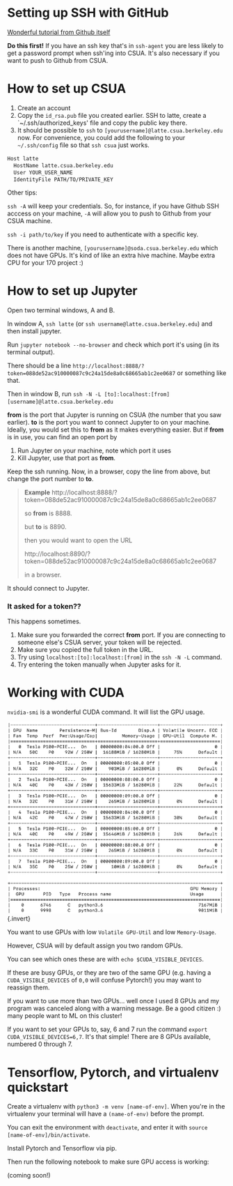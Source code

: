 # Setting up SSH with GitHub

[Wonderful tutorial from Github itself](https://help.github.com/en/github/authenticating-to-github/connecting-to-github-with-ssh)

**Do this first!** If you have an ssh key that's in `ssh-agent` you are less likely to get a password prompt when ssh'ing into CSUA. It's also necessary if you want to push to Github from CSUA.

# How to set up CSUA

1. Create an account
2. Copy the `id_rsa.pub` file you created earlier. SSH to latte, create a `~/.ssh/authorized_keys' file and copy the public key there.
4. It should be possible to `ssh` to `[yourusername]@latte.csua.berkeley.edu` now. For convenience, you could add the following to your `~/.ssh/config` file so that `ssh csua` just works.
```
Host latte
  HostName latte.csua.berkeley.edu
  User YOUR_USER_NAME
  IdentityFile PATH/TO/PRIVATE_KEY
```

Other tips:

`ssh -A` will keep your credentials. So, for instance, if you have Github SSH acccess on your machine, `-A` will allow you to push to Github from your CSUA machine.

`ssh -i path/to/key` if you need to authenticate with a specific key.

There is another machine, `[yourusername]@soda.csua.berkeley.edu` which does not have GPUs. It's kind of like an extra hive machine. Maybe extra CPU for your 170 project :)

# How to set up Jupyter 

Open two terminal windows, A and B.

In window A, `ssh latte` (or `ssh username@latte.csua.berkeley.edu`) and then install jupyter.

Run `jupyter notebook --no-browser` and check which port it's using (in its terminal output).

There should be a line `http://localhost:8888/?token=088de52ac910000087c9c24a15de8a0c68665ab1c2ee0687` or something like that.

Then in window B, run `ssh -N -L [to]:localhost:[from] [username]@latte.csua.berkeley.edu`

**from** is the port that Jupyter is running on CSUA (the number that you saw earlier).
**to** is the port you want to connect Jupyter to on your machine. Ideally, you would set this to **from** as it makes everything easier. But if **from** is in use, you can find an open port by 

  1. Run Jupyter on your machine, note which port it uses
  2. Kill Jupyter, use that port as **from**.

Keep the ssh running. Now, in a browser, copy the line from above, but change the port number to **to**.

> **Example**
> http://localhost:8888/?token=088de52ac910000087c9c24a15de8a0c68665ab1c2ee0687
> 
> so **from** is 8888.
>
> but **to** is 8890.
>
> then you would want to open the URL 
>
> http://localhost:8890/?token=088de52ac910000087c9c24a15de8a0c68665ab1c2ee0687
>
> in a browser.

It should connect to Jupyter.

### It asked for a token??

This happens sometimes.

1. Make sure you forwarded the correct **from** port. If you are connecting to someone else's CSUA server, your token will be rejected.
2. Make sure you copied the full token in the URL.
3. Try using `localhost:[to]:localhost:[from]` in the `ssh -N -L` command.
3. Try entering the token manually when Jupyter asks for it.

# Working with CUDA

`nvidia-smi` is a wonderful CUDA command. It will list the GPU usage.

![nvidia-smi output](resources/csua/nvidia-smi.png){.invert}

You want to use GPUs with low `Volatile GPU-Util` and low `Memory-Usage`.

However, CSUA will by default assign you two random GPUs.

You can see which ones these are with `echo $CUDA_VISIBLE_DEVICES`.

If these are busy GPUs, or they are two of the same GPU (e.g. having a `CUDA_VISIBLE_DEVICES` of `0,0` will confuse Pytorch!) you may want to reassign them.

If you want to use more than two GPUs... well once I used 8 GPUs and my program was canceled along with a warning message. Be a good citizen :) many people want to ML on this cluster!

If you want to set your GPUs to, say, 6 and 7 run the command `export CUDA_VISIBLE_DEVICES=6,7`. It's that simple! There are 8 GPUs available, numbered 0 through 7.

# Tensorflow, Pytorch, and virtualenv quickstart

Create a virtualenv with `python3 -m venv [name-of-env]`. When you're in the virtualenv your terminal will have a `(name-of-env)` before the prompt.

You can exit the environment with `deactivate`, and enter it with `source [name-of-env]/bin/activate`.

Install Pytorch and Tensorflow via pip.

Then run the following notebook to make sure GPU access is working:

(coming soon!)